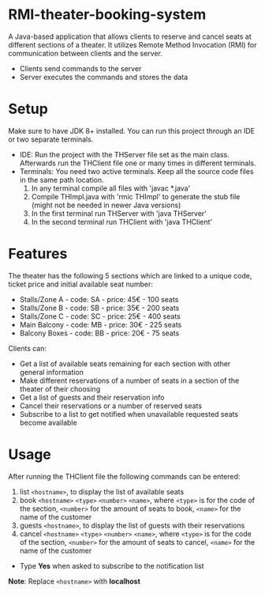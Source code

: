 # RMI-theater-booking-system
A Java-based application that allows clients to reserve and cancel seats at different sections of a theater.
It utilizes Remote Method Invocation (RMI) for communication between clients and the server.
- Clients send commands to the server
- Server executes the commands and stores the data

# Setup
Make sure to have JDK 8+ installed. You can run this project through an IDE or two separate terminals.
- IDE: Run the project with the THServer file set as the main class. Afterwards run the THClient file one or many times in different terminals.
- Terminals: You need two active terminals. Keep all the source code files in the same path location.
  1. In any terminal compile all files with 'javac *.java'
  2. Compile THImpl.java with 'rmic THImpl' to generate the stub file (might not be needed in newer Java versions)
  3. In the first terminal run THServer with 'java THServer'
  4. In the second terminal run THClient with 'java THClient'

# Features
The theater has the following 5 sections which are linked to a unique code, ticket price and initial available seat number:
- Stalls/Zone A - code: SA - price: 45€ - 100 seats
- Stalls/Zone B - code: SB - price: 35€ - 200 seats
- Stalls/Zone C - code: SC - price: 25€ - 400 seats
- Main Balcony  - code: MB - price: 30€ - 225 seats
- Balcony Boxes - code: BB - price: 20€ - 75 seats

Clients can:
- Get a list of available seats remaining for each section with other general information
- Make different reservations of a number of seats in a section of the theater of their choosing
- Get a list of guests and their reservation info
- Cancel their reservations or a number of reserved seats
- Subscribe to a list to get notified when unavailable requested seats become available

# Usage
After running the THClient file the following commands can be entered:
1. list `<hostname>`, to display the list of available seats
2. book `<hostname>` `<type>` `<number>` `<name>`, where `<type>` is for the code of the section, `<number>` for the amount of seats to book, `<name>` for the name of the customer
3. guests `<hostname>`, to display the list of guests with their reservations
4. cancel `<hostname>` `<type>` `<number>` `<name>`, where `<type>` is for the code of the section, `<number>` for the amount of seats to cancel, `<name>` for the name of the customer
- Type **Yes** when asked to subscribe to the notification list  

**Note**: Replace `<hostname>` with **localhost**
